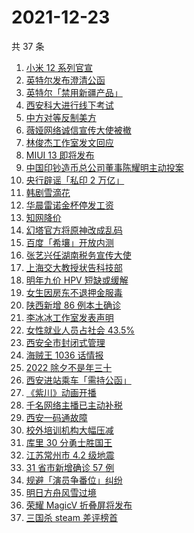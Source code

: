 # 2021-12-23

共 37 条

<!-- BEGIN -->
<!-- 最后更新时间 Thu Dec 23 2021 15:09:31 GMT+0800 (China Standard Time) -->

1. [小米 12 系列官宣](https://www.zhihu.com/search?q=小米12)
1. [英特尔发布澄清公函](https://www.zhihu.com/search?q=英特尔)
1. [英特尔「禁用新疆产品」](https://www.zhihu.com/search?q=英特尔)
1. [西安科大进行线下考试](https://www.zhihu.com/search?q=西安科技大学)
1. [中方对等反制美方](https://www.zhihu.com/search?q=中国反制美国)
1. [薇娅网络诚信宣传大使被撤](https://www.zhihu.com/search?q=薇娅诚信大使)
1. [林俊杰工作室发文回应](https://www.zhihu.com/search?q=林俊杰)
1. [MIUI 13 即将发布](https://www.zhihu.com/search?q=MIUI13)
1. [中国印钞造币总公司董事陈耀明主动投案](https://www.zhihu.com/search?q=陈耀明)
1. [央行辟谣「私印 2 万亿」](https://www.zhihu.com/search?q=央行辟谣)
1. [韩剧雪滴花](https://www.zhihu.com/search?q=雪滴花)
1. [华晨雷诺金杯停发工资](https://www.zhihu.com/search?q=华晨雷诺金杯)
1. [知网降价](https://www.zhihu.com/search?q=知网)
1. [幻塔官方将原神改成乱码](https://www.zhihu.com/search?q=原神)
1. [百度「希壤」开放内测](https://www.zhihu.com/search?q=希壤)
1. [张艺兴任湖南税务宣传大使](https://www.zhihu.com/search?q=张艺兴)
1. [上海交大教授状告科技部](https://www.zhihu.com/search?q=上海交大教授)
1. [明年九价 HPV 短缺或缓解](https://www.zhihu.com/search?q=九价)
1. [女生因房东不退押金服毒](https://www.zhihu.com/search?q=大三女生服毒身亡)
1. [陕西新增 86 例本土确诊](https://www.zhihu.com/search?q=陕西疫情)
1. [李冰冰工作室发表声明](https://www.zhihu.com/search?q=李冰冰)
1. [女性就业人员占社会 43.5%](https://www.zhihu.com/search?q=女性就业比重)
1. [西安全市封闭式管理](https://www.zhihu.com/search?q=西安封闭式管理)
1. [海贼王 1036 话情报](https://www.zhihu.com/search?q=海贼王)
1. [2022 除夕不是年三十](https://www.zhihu.com/search?q=2022年三十)
1. [西安进站乘车「需持公函」](https://www.zhihu.com/search?q=西安火车站)
1. [《紫川》动画开播](https://www.zhihu.com/search?q=紫川)
1. [千名网络主播已主动补税](https://www.zhihu.com/search?q=主播补税)
1. [西安一码通故障](https://www.zhihu.com/search?q=西安一码通)
1. [校外培训机构大幅压减](https://www.zhihu.com/search?q=校外培训机构)
1. [库里 30 分勇士胜国王](https://www.zhihu.com/search?q=勇士)
1. [江苏常州市 4.2 级地震](https://www.zhihu.com/search?q=江苏地震)
1. [31 省市新增确诊 57 例](https://www.zhihu.com/search?q=国内疫情)
1. [规避「演员争番位」纠纷](https://www.zhihu.com/search?q=演员争番位)
1. [明日方舟风雪过境](https://www.zhihu.com/search?q=明日方舟)
1. [荣耀 MagicV 折叠屏将发布](https://www.zhihu.com/search?q=荣耀折叠屏)
1. [三国杀 steam 差评榜首](https://www.zhihu.com/search?q=三国杀)

<!-- END -->
